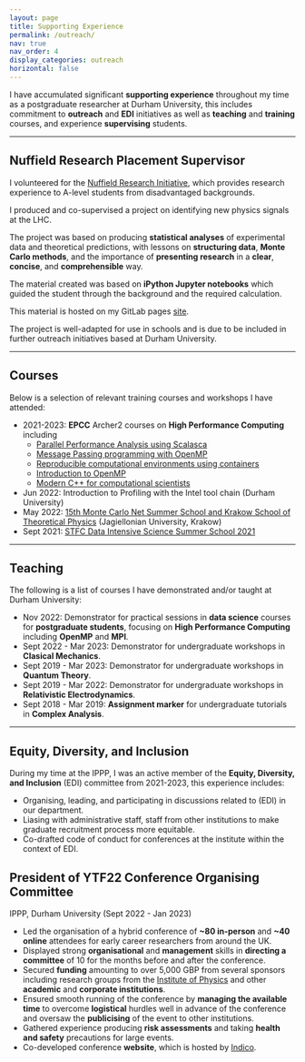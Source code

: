 ```yaml
---
layout: page
title: Supporting Experience
permalink: /outreach/
nav: true
nav_order: 4
display_categories: outreach
horizontal: false
---
```


I have accumulated significant **supporting experience** throughout my time as a postgraduate
researcher at Durham University, this includes commitment to **outreach** and **EDI**
initiatives as well as **teaching** and **training** courses, and experience
**supervising** students.

---

## Nuffield Research Placement Supervisor

I volunteered for the [Nuffield Research Initiative](https://www.nuffieldresearchplacements.org/),
which provides research experience to A-level students from disadvantaged backgrounds.

I produced and co-supervised a project on identifying new physics signals at the LHC.

The project was based on producing **statistical analyses** of experimental data and
theoretical predictions, with lessons on **structuring data**, **Monte Carlo methods**,
and the importance of **presenting research** in a **clear**, **concise**, and
**comprehensible** way.

The material created was based on **iPython Jupyter notebooks** which guided the student through
the background and the required calculation.

This material is hosted on my GitLab pages [site](https://hitham2496.gitlab.io/he-pheno-nuffield/).

The project is well-adapted for use in schools and is due to be included in further outreach initiatives
based at Durham University.

---

## Courses

Below is a selection of relevant training courses and workshops I have attended:
- 2021-2023: **EPCC** Archer2 courses on **High Performance Computing** including
	- [Parallel Performance Analysis using Scalasca](https://www.archer2.ac.uk/training/courses/230822-scalasca/)
	- [Message Passing programming with OpenMP](https://www.archer2.ac.uk/training/courses/230222-mpi/)
	- [Reproducible computational environments using containers](https://www.archer2.ac.uk/training/courses/221207-containers/)
	- [Introduction to OpenMP](https://www.archer2.ac.uk/training/courses/220830-openmp/)
	- [Modern C++ for computational scientists](https://www.archer2.ac.uk/training/courses/210720-modern-c/)
- Jun 2022: Introduction to Profiling with the Intel tool chain (Durham University)
- May 2022: [15th Monte Carlo Net Summer School and Krakow School of Theoretical Physics](https://indico.cern.ch/event/1104027/registrations/78079/) (Jagiellonian University, Krakow)
- Sept 2021: [STFC Data Intensive Science Summer School 2021](https://www.durham.ac.uk/departments/academic/physics/about-us/events/stfc-data-intensive-science-summer-school-2021/)

---

## Teaching

The following is a list of courses I have demonstrated and/or taught at Durham University:
- Nov 2022: Demonstrator for practical sessions in **data science** courses for **postgraduate students**, focusing
  on **High Performance Computing** including **OpenMP** and **MPI**.
- Sept 2022 - Mar 2023: Demonstrator for undergraduate workshops in **Clasical Mechanics**.
- Sept 2019 - Mar 2023: Demonstrator for undergraduate workshops in **Quantum Theory**.
- Sept 2019 - Mar 2022: Demonstrator for undergraduate workshops in **Relativistic Electrodynamics**.
- Sept 2018 - Mar 2019: **Assignment marker** for undergraduate tutorials in **Complex Analysis**.

---

## Equity, Diversity, and Inclusion

During my time at the IPPP, I was an active member of the **Equity, Diversity, and Inclusion** (EDI) committee
from 2021-2023, this experience includes:
- Organising, leading, and participating in discussions related to (EDI) in our department.
- Liasing with administrative staff, staff from other institutions to make graduate recruitment process
more equitable.
- Co-drafted code of conduct for conferences at the institute within the context of EDI.


## President of YTF22 Conference Organising Committee
IPPP, Durham University (Sept 2022 - Jan 2023)
- Led the organisation of a hybrid conference of **~80 in-person** and **~40 online** attendees for early career researchers from around the UK.
- Displayed strong **organisational** and **management** skills in **directing a committee** of 10 for the months before and after the conference.
- Secured **funding** amounting to over 5,000 GBP from several sponsors including research groups from the [Institute of Physics](https://www.iop.org/) and other **academic** and **corporate institutions**.
- Ensured smooth running of the conference by **managing the available time** to overcome **logistical** hurdles well in advance of the conference and oversaw the **publicising** of the event to other institutions.
- Gathered experience producing **risk assessments** and taking **health and safety** precautions for large events.
- Co-developed conference **website**, which is hosted by [Indico](https://conference.ippp.dur.ac.uk/event/1141/).
